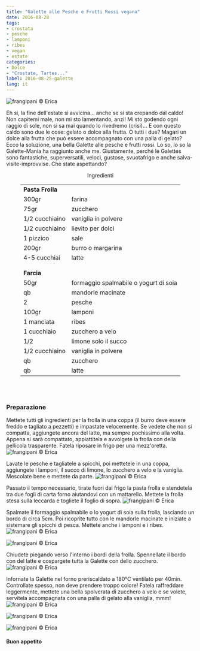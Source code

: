 ```yaml
---
title: "Galette alle Pesche e Frutti Rossi vegana"
date: 2016-08-28
tags:
- crostata
- pesche
- lamponi
- ribes
- vegan
- estate
categories:
- Dolce
- "Crostate, Tartes..."
label: 2016-08-25-galette
lang: it
---
```

![](../2016-08-28-galette-alle-pesche-e-frutti-rossi/header.jpg "frangipani © Erica")

Eh si, la fine dell'estate si avvicina... anche se si sta crepando dal caldo! Non capitemi male, non mi sto lamentando, anzi! Mi sto godendo ogni raggio di sole, non si sa mai quando lo rivedremo (crisi)... E con questo caldo sono due le cose: gelato o dolce alla frutta. O tutti i due? Magari un dolce alla frutta che può essere accompagnato con una palla di gelato? Ecco la soluzione, una bella Galette alle pesche e frutti rossi. Lo so, lo so la Galette-Mania ha raggiunto anche me. Giustamente, perché le Galettes sono fantastiche, superversatili, veloci, gustose, svuotafrigo e anche salva-visite-improvvise. Che state aspettando?

<div id="wrapper" style="text-align: center">
  <div id="yourdiv" style="display: inline-block;">
    <div class="ingredients">
      <div class="ingredients-title">Ingredienti</div>
      <table>
        <tbody>
          <tr>
            <td colspan="2"><b>Pasta Frolla</b></td>
          </tr>
          <tr>
            <td>300gr</td>
            <td>farina</td>
          </tr>
          <tr>
            <td>75gr</td>
            <td>zucchero</td>
          </tr>
          <tr>
            <td>1/2 cucchiaino</td>
            <td>vaniglia in polvere</td>
          </tr>
          <tr>
            <td>1/2 cucchiaino</td>
            <td>lievito per dolci</td>
          </tr>
          <tr>  
            <td>1 pizzico</td>
            <td>sale</td>
          </tr>
          <tr>
            <td>200gr</td>
            <td>burro o margarina</td>
          </tr>
          <tr>
            <td>4-5 cucchiai</td>
            <td>latte</td>
          </tr>
          <tr style="height: 15px;"></tr>
          <tr>          
            <td colspan="2"><b>Farcia</b></td>
          </tr>      
          <tr>
            <td>50gr</td>
            <td>formaggio spalmabile o yogurt di soia</td>
          </tr>
          <tr>
            <td>qb</td>
            <td>mandorle macinate</td>
          </tr>
          <tr>
            <td>2</td>
            <td>pesche</td>
          </tr>
          <tr>
            <td>100gr</td>
            <td>lamponi</td>
          </tr>
          <tr>
            <td>1 manciata</td>
            <td>ribes</td>
          </tr>
          <tr>
            <td>1 cucchiaio</td>
            <td>zucchero a velo</td>
          </tr>
          <tr>
            <td>1/2</td>
            <td>limone solo il succo</td>
          </tr>
          <tr>
            <td>1/2 cucchiaino</td>
            <td>vaniglia in polvere</td>
          </tr>
          <tr>
            <td>qb</td>
            <td>zucchero</td>
          </tr>
          <tr>
            <td>qb</td>
            <td>latte</td>       
          </tr>
        </tbody>
      </table>
      <br></br>
    </div>
  </div>
</div>


<h3>
  <font color="grey">
    <i class="fa-solid fa-gears"></i>
  </font> Preparazione
</h3>

Mettete tutti gli ingredienti per la frolla in una coppa (il burro deve essere freddo e tagliato a pezzetti) e impastate velocemente. Se vedete che non si compatta, aggiungete ancora del latte, ma sempre pochissimo alla volta. Appena si sarà compattato, appiattitela e avvolgete la frolla con della pellicola trasparente. Fatela riposare in frigo per una mezz'oretta.
![](../2016-08-28-galette-alle-pesche-e-frutti-rossi/impasto.jpg "frangipani © Erica")

Lavate le pesche e tagliatele a spicchi, poi mettetele in una coppa, aggiungete i lamponi, il succo di limone, lo zucchero a velo e la vaniglia. Mescolate bene e mettete da parte.
![](../2016-08-28-galette-alle-pesche-e-frutti-rossi/frutta.jpg "frangipani © Erica")

Passato il tempo necessario, tirate fuori dal frigo la pasta frolla e stendetela tra due fogli di carta forno aiutandovi con un mattarello. Mettete la frolla stesa sulla leccarda e togliete il foglio di sopra.
![](../2016-08-28-galette-alle-pesche-e-frutti-rossi/stesa.jpg "frangipani © Erica")

Spalmate il formaggio spalmabile o lo yogurt di soia sulla frolla, lasciando un bordo di circa 5cm. Poi ricoprite tutto con le mandorle macinate e iniziate a sistemare gli spicchi di pesca. Mettete anche i lamponi e i ribes.
![](../2016-08-28-galette-alle-pesche-e-frutti-rossi/farcire.jpg "frangipani © Erica")

![](../2016-08-28-galette-alle-pesche-e-frutti-rossi/farcita.jpg "frangipani © Erica")

Chiudete piegando verso l'interno i bordi della frolla. Spennellate il bordo con del latte e cospargete tutta la Galette con dello zucchero.
![](../2016-08-28-galette-alle-pesche-e-frutti-rossi/teglia.jpg "frangipani © Erica")

Infornate la Galette nel forno preriscaldato a 180°C ventilato per 40min. Controllate spesso, non deve prendere troppo colore! Fatela raffreddare leggermente, mettete una bella spolverata di zucchero a velo e se volete, servitela accompagnata con una palla di gelato alla vaniglia, mmm!
![](../2016-08-28-galette-alle-pesche-e-frutti-rossi/risultato1.jpg "frangipani © Erica")

![](../2016-08-28-galette-alle-pesche-e-frutti-rossi/risultato2.jpg "frangipani © Erica")

![](../2016-08-28-galette-alle-pesche-e-frutti-rossi/risultato3.jpg "frangipani © Erica")

<h4>Buon appetito
  <font color="red">
    <i class="fa-regular fa-face-smile"></i>
  </font>
</h4>

